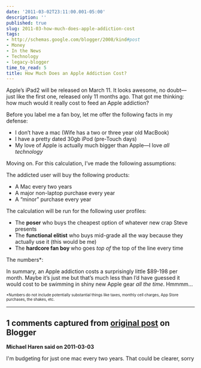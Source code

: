 ```yaml
---
date: '2011-03-02T23:11:00.001-05:00'
description: ''
published: true
slug: 2011-03-how-much-does-apple-addiction-cost
tags:
- http://schemas.google.com/blogger/2008/kind#post
- Money
- In the News
- Technology
- legacy-blogger
time_to_read: 5
title: How Much Does an Apple Addiction Cost?
---
```


<p>Apple’s iPad2 will be released on March 11. It looks awesome, no doubt—just like the first one, released only 11 months ago. That got me thinking: how much would it really cost to feed an Apple addiction?</p>  <p>Before you label me a fan boy, let me offer the following facts in my defense:</p>  <ul>   <li>I don’t have a mac (Wife has a two or three year old MacBook) </li>    <li>I have a pretty dated 30gb iPod (pre-Touch days) </li>    <li>My love of Apple is actually much bigger than Apple—I love <em>all technology </em></li> </ul>  <p>Moving on. For this calculation, I’ve made the following assumptions:</p>  <p>The addicted user will buy the following products:</p>  <ul>   <li>A Mac every two years </li>    <li>A major non-laptop purchase every year </li>    <li>A “minor” purchase every year </li> </ul>  <p>The calculation will be run for the following user profiles:</p>  <ul>   <li>The <strong>poser</strong> who buys the cheapest option of whatever new crap Steve presents </li>    <li>The <strong>functional elitist</strong> who buys mid-grade all the way because they actually use it (this would be me) </li>    <li>The <strong>hardcore fan boy </strong>who goes <em>top of </em>the top of the line every time </li> </ul>  <p>The numbers*:</p> <p align="center"></p>  <p>In summary, an Apple addiction costs a surprisingly little $89-198 per month. Maybe it’s just me but that’s much less than I’d have guessed it would cost to be swimming in shiny new Apple gear <em>all the time</em>. Hmmmm…</p>  <p><font size="1">*Numbers do not include potentially substantial things like taxes, monthly cell charges, App Store purchases, the shakes, etc.</font></p>

---

## 1 comments captured from [original post](https://blog.wassupy.com/2011/03/how-much-does-apple-addiction-cost.html) on Blogger

**Michael Haren said on 2011-03-03**

I'm budgeting for just one mac every two years. That could be clearer, sorry

